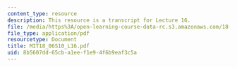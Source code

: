 ```yaml
---
content_type: resource
description: This resource is a transcript for Lecture 16.
file: /media/https%3A/open-learning-course-data-rc.s3.amazonaws.com/18-06-linear-algebra-spring-2010/8b5607dd65cba1eef1e94f6b9eaf3c5a_MIT18_06S10_L16.pdf
file_type: application/pdf
resourcetype: Document
title: MIT18_06S10_L16.pdf
uid: 8b5607dd-65cb-a1ee-f1e9-4f6b9eaf3c5a
---
```

